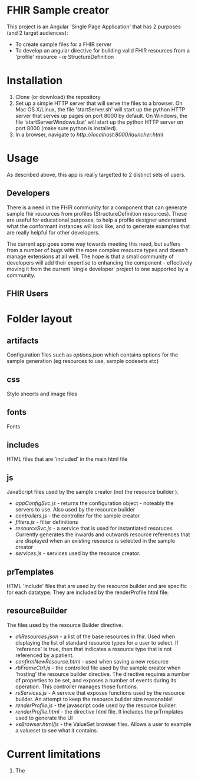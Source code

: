 # FHIR Sample creator

This project is an Angular  'Single Page Application' that has 2 purposes (and 2 target audiences):

 * To create sample files for a FHIR server
 * To develop an angular directive for building valid FHIR resources from a 'profile' resource - ie StructureDefinition

# Installation

 1. Clone (or download) the repository
 2. Set up a simple HTTP server that will serve the files to a browser. On Mac OS X/Linux, the file 'startServer.sh' will start up the python HTTP server that serves up pages on port 8000 by default. On Windows, the file 'startServerWindows.bat' will start up the python HTTP server on port 8000 (make sure python is installed).
 3. In a browser, navigate to *http://localhost:8000/launcher.html*

# Usage
As described above, this app is really targetted to 2 distinct sets of users.

## Developers
There is a need in the FHIR community for a component that can generate sample fhir resources from profiles (StructureDefinition resources). These are useful for educational purposes, to help a profile designer understand what the conformant instances will look like, and to generate examples that are really helpful for other developers.

The current app goes some way towards meeting this need, but suffers from a number of bugs with the more complex resource types and doesn't manage extensions at all well. The hope is that a small community of developers will add their expertise to enhancing the component - effectively moving it from the current 'single developer' project to one supported by a community.

## FHIR Users



# Folder layout

## artifacts
Configuration files such as *options.json* which contains options for the sample generation (eg resources to use, sample codesets etc)

## css
Style sheerts and image files
## fonts
Fonts
## includes
HTML files that are 'included' in the main html file
## js
JavaScript files used by the sample creator (not the resource builder ).

* *appConfigSvc.js* - returns the configuration object - noteably the servers to use. Also used by the resource builder
* *controllers.js* - the controller for the sample creator
* *filters.js* - filter definitions
* *resourceSvc.js* - a service that is used for instantiated resoruces. Currently generates the inwards and outwards resource references that are displayed when an existing resource is selected in the sample creator
* *services.js* - services used by the resource creator.

## prTemplates
HTML 'include' files that are used by the resource builder and are specific for each datatype. They are included by the renderProfile.html file.
 ## resourceBuilder
 The files used by the resource Builder directive.
  * *allResources.json* - a list of the base resources in fhir. Used when displaying the list of standard resource types  for a user to select. If 'reference' is true, then that indicates a resource type that is not referenced by a patient.
  * *confirmNewResource.html* - used when saving a new resource
  * *rbFrameCtrl.js* - the controlled file used by the sample creator when 'hosting' the resource builder directive. The directive requires a number of properties to be set, and exposes a number of events during its operation. This controller manages those funtions.
   * *rsServices.js* - A service that exposes functions used by the resource builder. An attempt to keep the resource builder size reasonable!
   * *renderProfile.js* - the javascript code used by the resource builder.
   * *renderProfile.html* - the directive html file. It includes the prTrmplates used to generate the UI
   * *vsBrowser.html/js* - the ValueSet browser files. Allows a user to example a valueset to see what it contains.


 # Current limitations

 1. The


